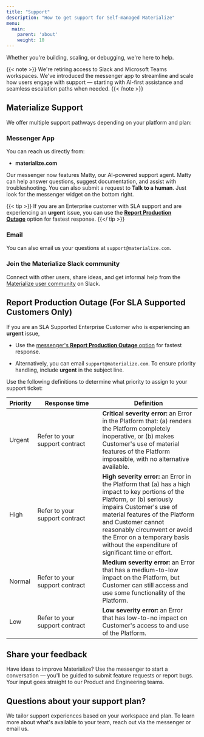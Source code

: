 ```yaml
---
title: "Support"
description: "How to get support for Self-managed Materialize"
menu:
  main:
    parent: 'about'
    weight: 10
---
```


Whether you're building, scaling, or debugging, we're here to help.

{{< note >}}
We're retiring access to Slack and Microsoft Teams workspaces. We've introduced the messenger app to streamline and scale how users engage with support — starting with AI-first assistance and seamless escalation paths when needed.
{{< /note >}}

## Materialize Support

We offer multiple support pathways depending on your platform and plan:

### Messenger App

You can reach us directly from:

- **materialize.com**

Our messenger now features Matty, our AI-powered support agent. Matty can help
answer questions, suggest documentation, and assist with troubleshooting. You
can also submit a request to **Talk to a human**. Just look for the messenger
widget on the bottom right.

{{< tip >}}
If you are an Enterprise customer with SLA support and are experiencing an
**urgent** issue, you can use the [**Report Production
Outage**](#report-production-outage-for-sla-supported-customers-only) option for
fastest response.
{{</ tip >}}

### Email

You can also email us your questions at `support@materialize.com`.

### Join the Materialize Slack community

Connect with other users, share ideas, and get informal help from the [Materialize user community](https://materialize.com/s/chat) on Slack.

## Report Production Outage (For SLA Supported Customers Only)

If you are an SLA Supported Enterprise Customer who is experiencing an
**urgent** issue,

- Use the [messenger's **Report Production Outage** option](#messenger-app) for
  fastest response.

- Alternatively, you can email `support@materialize.com`. To ensure priority
  handling, include **urgent** in the subject line.

Use the following definitions to determine what priority to assign to
your support ticket:

<table style="margin-top: 1em; margin-bottom: 1em;">
<thead>
    <tr>
        <th>Priority</th>
        <th style="min-width: 150px">Response time</th>
        <th>Definition</th>
    </tr>
</thead>
<tbody>
    <tr>
        <td>Urgent</td>
        <td>Refer to your support contract</td>
        <td>
            <strong>Critical severity error:</strong> an Error in the Platform that: (a) renders the Platform completely inoperative, or (b) makes Customer's use of material features of the Platform impossible, with no alternative available.
        </td>
    </tr>
    <tr>
        <td>High</td>
        <td>Refer to your support contract</td>
        <td>
            <strong>High severity error:</strong> an Error in the Platform that (a) has a high impact to key portions of the Platform, or (b) seriously impairs Customer's use of material features of the Platform and Customer cannot reasonably circumvent or avoid the Error on a temporary basis without the expenditure of significant time or effort.
        </td>
    </tr>
    <tr>
        <td>Normal</td>
        <td>Refer to your support contract</td>
        <td>
            <strong>Medium severity error:</strong> an Error that has a medium-to-low impact on the Platform, but Customer can still access and use some functionality of the Platform.
        </td>
    </tr>
    <tr>
        <td>Low</td>
        <td>Refer to your support contract</td>
        <td>
            <strong>Low severity error:</strong> an Error that has low-to-no impact on Customer's access to and use of the Platform.
        </td>
    </tr>
</tbody>
</table>

## Share your feedback

Have ideas to improve Materialize? Use the messenger to start a conversation — you'll be guided to submit feature requests or report bugs. Your input goes straight to our Product and Engineering teams.

## Questions about your support plan?

We tailor support experiences based on your workspace and plan. To learn more about what's available to your team, reach out via the messenger or email us.
